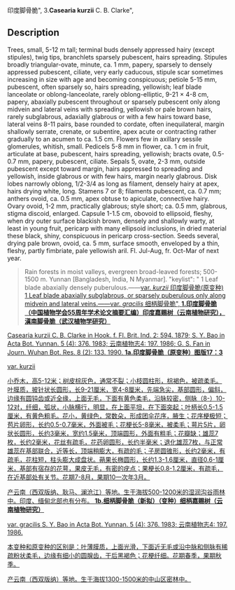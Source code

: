印度脚骨脆",
3.**Casearia kurzii** C. B. Clarke",

## Description
Trees, small, 5-12 m tall; terminal buds densely appressed hairy (except stipules), twig tips, branchlets sparsely pubescent, hairs spreading. Stipules broadly triangular-ovate, minute, ca. 1 mm, papery, sparsely to densely appressed pubescent, ciliate, very early caducous, stipule scar sometimes increasing in size with age and becoming conspicuous; petiole 5-15 mm, pubescent, often sparsely so, hairs spreading, yellowish; leaf blade lanceolate or oblong-lanceolate, rarely oblong-elliptic, 9-21 × 4-8 cm, papery, abaxially pubescent throughout or sparsely pubescent only along midvein and lateral veins with spreading, yellowish or pale brown hairs, rarely subglabrous, adaxially glabrous or with a few hairs toward base, lateral veins 8-11 pairs, base rounded to cordate, often inequilateral, margin shallowly serrate, crenate, or subentire, apex acute or contracting rather gradually to an acumen to ca. 1.5 cm. Flowers few in axillary sessile glomerules, whitish, small. Pedicels 5-8 mm in flower, ca. 1 cm in fruit, articulate at base, pubescent, hairs spreading, yellowish; bracts ovate, 0.5-0.7 mm, papery, pubescent, ciliate. Sepals 5, ovate, 2-3 mm, outside pubescent except toward margin, hairs appressed to spreading and yellowish, inside glabrous or with few hairs, margin nearly glabrous. Disk lobes narrowly oblong, 1/2-3/4 as long as filament, densely hairy at apex, hairs drying white, long. Stamens 7 or 8; filaments pubescent, ca. 0.7 mm; anthers ovoid, ca. 0.5 mm, apex obtuse to apiculate, connective hairy. Ovary ovoid, 1-2 mm, practically glabrous; style short; ca. 0.5 mm, glabrous, stigma discoid, enlarged. Capsule 1-1.5 cm, obovoid to ellipsoid, fleshy, when dry outer surface blackish brown, densely and shallowly warty, at least in young fruit, pericarp with many ellipsoid inclusions, in dried material these black, shiny, conspicuous in pericarp cross-section. Seeds several, drying pale brown, ovoid, ca. 5 mm, surface smooth, enveloped by a thin, fleshy, partly fimbriate, pale yellowish aril. Fl. Jul-Aug, fr. Oct-Mar of next year.

> Rain forests in moist valleys, evergreen broad-leaved forests; 500-1500 m. Yunnan [Bangladesh, India, N Myanmar].
  "keylist": "
1 Leaf blade abaxially densely puberulous.——<a href='/info/Casearia kurzii var. kurzii?t=foc'>var. *kurzii* 印度脚骨脆(原变种)
1 Leaf blade abaxially subglabrous, or sparsely puberulous only along midvein and lateral veins.——<a href='/info/Casearia kurzii var. gracilis?t=foc'>var. *gracilis* 细柄脚骨脆",
**1.印度脚骨脆（中国植物学会55周年学术论文摘要汇编）印度嘉赐树（云南植物研究），滇南脚骨脆（武汉植物学研究）**

Casearia kurzii C. B. Clarke in Hook. f. Fl. Brit. Ind. 2: 594. 1879; S. Y. Bao in Acta Bot. Yunnan. 5 (4): 376. 1983; 云南植物志4: 197. 1986; G. S. Fan in Journ. Wuhan Bot. Res. 8 (2): 133. 1990.
**1a.印度脚骨脆（原变种）图版17：3**

var. kurzii

小乔木，高5-12米；树皮棕灰色，通常不裂；小枝圆柱形，棕褐色，被疏柔毛。叶膜质，披针状长圆形，长9-21厘米，宽4-8厘米，先端急尖，基部圆形，偏斜，边缘有圆钝齿或近全缘，上面无毛，下面有黄色柔毛，沿脉较密，侧脉（8-）10-12对，纤细，弧状，小脉横行，明显，在上面平坦，在下面突起；叶柄长0.5-1.5厘米，有黄色粗毛。花小，黄绿色，常数朵，形成团伞花序，腋生；花序梗极短；苞片卵形，长约0.5-0.7毫米，外面被毛；花梗长5-8毫米，被柔毛；萼片5片，卵状长圆形，长约3毫米，宽约1.5毫米，顶端圆形，外面有粗毛；花瓣缺；雄蕊7枚，长约2毫米，花丝有疏毛，花药卵圆形，长约半毫米；退化雄蕊7枚，与正常雄蕊在基部联合，近等长，顶端稍膨大，有疏的毛；子房圆锥形，长约2毫米，有疏毛，花柱短，柱头膨大成盘状。蒴果长椭圆形，长约1.3-1.6厘米，直径0.6-1厘米，基部有宿存的花萼，果皮无毛，有密的疣点；果梗长0.8-1.2厘米，有疏毛，在近基部处有关节。花期7-8月，果期10一次年3月。

产云南（西双版纳、耿马、澜沧江）等地。生于海拔500-1200米的湿润沟谷雨林中。印度、缅甸北部也有分布。
**1b.细柄脚骨脆（新拟）（变种）细柄嘉赐树（云南植物研究）**

var. gracilis S. Y. Bao in Acta Bot. Yunnan. 5 (4): 376. 1983; 云南植物志4: 197. 1986.

本变种和原变种的区别是：叶薄膜质，上面光滑，下面近无毛或沿中脉和侧脉有稀疏粉状柔毛，边缘有细小的圆腺齿，干后黑褐色；花梗纤细。花期春季，果期秋季。

产云南（西双版纳）等地。生于海拔1300-1500米的中山区密林中。
